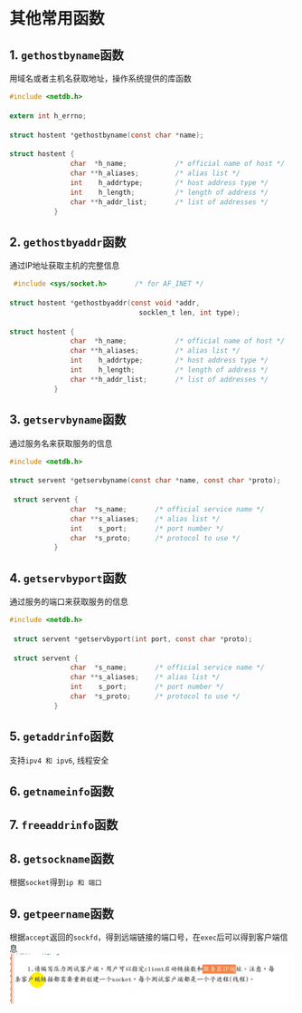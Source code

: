 # 其他常用函数

## 1. `gethostbyname`函数

用域名或者主机名获取地址，操作系统提供的库函数

```c
#include <netdb.h>

extern int h_errno;

struct hostent *gethostbyname(const char *name);

struct hostent {
               char  *h_name;            /* official name of host */
               char **h_aliases;         /* alias list */
               int    h_addrtype;        /* host address type */
               int    h_length;          /* length of address */
               char **h_addr_list;       /* list of addresses */
           }
```

## 2. `gethostbyaddr`函数

通过IP地址获取主机的完整信息

```c
 #include <sys/socket.h>       /* for AF_INET */

struct hostent *gethostbyaddr(const void *addr,
                                socklen_t len, int type);

struct hostent {
               char  *h_name;            /* official name of host */
               char **h_aliases;         /* alias list */
               int    h_addrtype;        /* host address type */
               int    h_length;          /* length of address */
               char **h_addr_list;       /* list of addresses */
           }
```

## 3. `getservbyname`函数

通过服务名来获取服务的信息

```c
#include <netdb.h>

struct servent *getservbyname(const char *name, const char *proto);

 struct servent {
               char  *s_name;       /* official service name */
               char **s_aliases;    /* alias list */
               int    s_port;       /* port number */
               char  *s_proto;      /* protocol to use */
           }
```

## 4. `getservbyport`函数

通过服务的端口来获取服务的信息

```c
#include <netdb.h>

 struct servent *getservbyport(int port, const char *proto);

 struct servent {
               char  *s_name;       /* official service name */
               char **s_aliases;    /* alias list */
               int    s_port;       /* port number */
               char  *s_proto;      /* protocol to use */
           }
```

## 5. `getaddrinfo`函数

支持`ipv4 和 ipv6`, 线程安全

## 6. `getnameinfo`函数

## 7. `freeaddrinfo`函数

## 8. `getsockname`函数

根据`socket`得到`ip 和 端口`

## 9. `getpeername`函数

根据`accept`返回的`sockfd`，得到远端链接的端口号，在`exec`后可以得到客户端信息
![Alt text](image-1.png)
